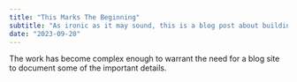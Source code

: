 ```yaml
---
title: "This Marks The Beginning"
subtitle: "As ironic as it may sound, this is a blog post about building a better blog site"
date: "2023-09-20"
---
```


The work has become complex enough to warrant the need for a blog site to document some of the important details.
